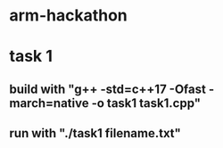 # arm-hackathon

# task 1
## build with "g++ -std=c++17 -Ofast -march=native -o task1 task1.cpp"
## run with "./task1 filename.txt"
